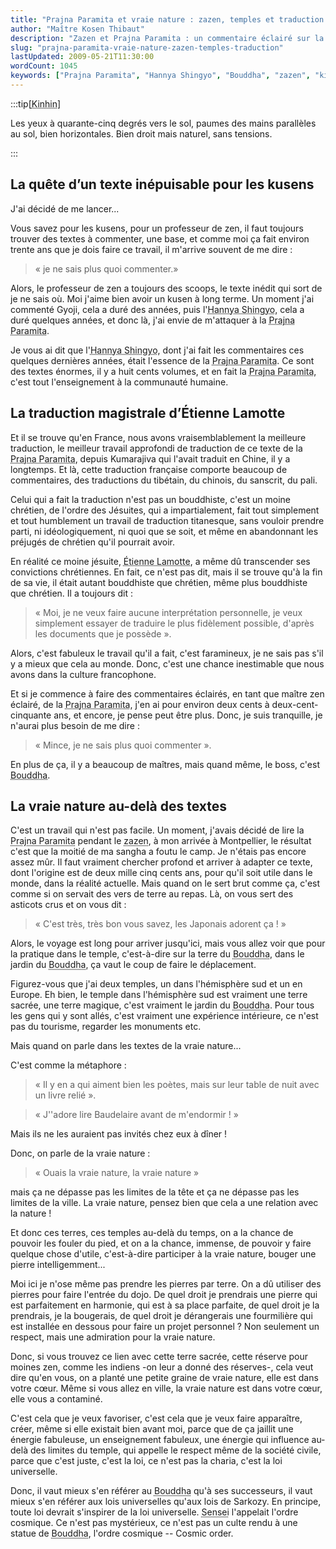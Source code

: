 ```yaml
---
title: "Prajna Paramita et vraie nature : zazen, temples et traduction selon Étienne Lamotte"
author: "Maître Kosen Thibaut"
description: "Zazen et Prajna Paramita : un commentaire éclairé sur la vraie nature et l’œuvre de traduction d’Étienne Lamotte."
slug: "prajna-paramita-vraie-nature-zazen-temples-traduction"
lastUpdated: 2009-05-21T11:30:00
wordCount: 1045
keywords: ["Prajna Paramita", "Hannya Shingyo", "Bouddha", "zazen", "kinhin", "Étienne Lamotte", "Sensei", "traduction", "vraie nature", "temple"]
---
```


:::tip[<abbr title="Marche méditative lente.">Kinhin</abbr>]

Les yeux à quarante-cinq degrés vers le sol, paumes des mains parallèles au sol, bien horizontales. Bien droit mais naturel, sans tensions.

:::

## La quête d’un texte inépuisable pour les kusens

J'ai décidé de me lancer...

Vous savez pour les kusens, pour un professeur de zen, il faut toujours trouver des textes à commenter, une base, et comme moi ça fait environ trente ans que je dois faire ce travail, il m'arrive souvent de me dire : 

> « je ne sais plus quoi commenter.»

Alors, le professeur de zen a toujours des scoops, le texte inédit qui sort de je ne sais où. Moi j'aime bien avoir un kusen à long terme. Un moment j'ai commenté Gyoji, cela a duré des années, puis l'<abbr title="Sutra du Cœur de la sagesse transcendante.">Hannya Shingyo</abbr>, cela a duré quelques années, et donc là, j'ai envie de m'attaquer à la <abbr title="Sagesse transcendante.">Prajna Paramita</abbr>.

Je vous ai dit que l'<abbr title="Sutra du Cœur de la sagesse transcendante.">Hannya Shingyo</abbr>, dont j'ai fait les commentaires ces quelques dernières années, était l'essence de la <abbr title="Sagesse transcendante.">Prajna Paramita</abbr>. Ce sont des textes énormes, il y a huit cents volumes, et en fait la <abbr title="Sagesse transcendante.">Prajna Paramita</abbr>, c'est tout l'enseignement à la communauté humaine.

## La traduction magistrale d’Étienne Lamotte

Et il se trouve qu'en France, nous avons vraisemblablement la meilleure traduction, le meilleur travail approfondi de traduction de ce texte de la <abbr title="Sagesse transcendante.">Prajna Paramita</abbr>, depuis Kumarajiva qui l'avait traduit en Chine, il y a longtemps. Et là, cette traduction française comporte beaucoup de commentaires, des traductions du tibétain, du chinois, du sanscrit, du pali.

Celui qui a fait la traduction n'est pas un bouddhiste, c'est un moine chrétien, de l'ordre des Jésuites, qui a impartialement, fait tout simplement et tout humblement un travail de traduction titanesque, sans vouloir prendre parti, ni idéologiquement, ni quoi que se soit, et même en abandonnant les préjugés de chrétien qu'il pourrait avoir.

En réalité ce moine jésuite, <abbr title="Traducteur jésuite de la Prajna Paramita.">Étienne Lamotte</abbr>, a même dû transcender ses convictions chrétiennes. En fait, ce n'est pas dit, mais il se trouve qu'à la fin de sa vie, il était autant bouddhiste que chrétien, même plus bouddhiste que chrétien. Il a toujours dit : 

> « Moi, je ne veux faire aucune interprétation personnelle, je veux simplement essayer de traduire le plus fidèlement possible, d'après les documents que je possède ».

Alors, c'est fabuleux le travail qu'il a fait, c'est faramineux, je ne sais pas s'il y a mieux que cela au monde. Donc, c'est une chance inestimable que nous avons dans la culture francophone.

Et si je commence à faire des commentaires éclairés, en tant que maître zen éclairé, de la <abbr title="Sagesse transcendante.">Prajna Paramita</abbr>, j'en ai pour environ deux cents à deux-cent-cinquante ans, et encore, je pense peut être plus. Donc, je suis tranquille, je n'aurai plus besoin de me dire : 

> « Mince, je ne sais plus quoi commenter ».

En plus de ça, il y a beaucoup de maîtres, mais quand même, le boss, c'est <abbr title="L'Éveillé.">Bouddha</abbr>.

## La vraie nature au-delà des textes

C'est un travail qui n'est pas facile. Un moment, j'avais décidé de lire la <abbr title="Sagesse transcendante.">Prajna Paramita</abbr> pendant le <abbr title="Méditation assise.">zazen</abbr>, à mon arrivée à Montpellier, le résultat c'est que la moitié de ma sangha a foutu le camp. Je n'étais pas encore assez mûr. Il faut vraiment chercher profond et arriver à adapter ce texte, dont l'origine est de deux mille cinq cents ans, pour qu'il soit utile dans le monde, dans la réalité actuelle. Mais quand on le sert brut comme ça, c'est comme si on servait des vers de terre au repas. Là, on vous sert des asticots crus et on vous dit : 

> « C'est très, très bon vous savez, les Japonais adorent ça&nbsp;! »

Alors, le voyage est long pour arriver jusqu'ici, mais vous allez voir que pour la pratique dans le temple, c'est-à-dire sur la terre du <abbr title="L'Éveillé.">Bouddha</abbr>, dans le jardin du <abbr title="L'Éveillé.">Bouddha</abbr>, ça vaut le coup de faire le déplacement.

Figurez-vous que j'ai deux temples, un dans l'hémisphère sud et un en Europe. Eh bien, le temple dans l'hémisphère sud est vraiment une terre sacrée, une terre magique, c'est vraiment le jardin du <abbr title="L'Éveillé.">Bouddha</abbr>. Pour tous les gens qui y sont allés, c'est vraiment une expérience intérieure, ce n'est pas du tourisme, regarder les monuments etc.

Mais quand on parle dans les textes de la vraie nature...

C'est comme la métaphore : 

> « Il y en a qui aiment bien les poètes, mais sur leur table de nuit avec un livre relié ».

> « J''adore lire Baudelaire avant de m'endormir&nbsp;! »

Mais ils ne les auraient pas invités chez eux à dîner&nbsp;!

Donc, on parle de la vraie nature : 

> « Ouais la vraie nature, la vraie nature »

mais ça ne dépasse pas les limites de la tête et ça ne dépasse pas les limites de la ville. La vraie nature, pensez bien que cela a une relation avec la nature&nbsp;!

Et donc ces terres, ces temples au-delà du temps, on a la chance de pouvoir les fouler du pied, et on a la chance, immense, de pouvoir y faire quelque chose d'utile, c'est-à-dire participer à la vraie nature, bouger une pierre intelligemment...

Moi ici je n'ose même pas prendre les pierres par terre. On a dû utiliser des pierres pour faire l'entrée du dojo. De quel droit je prendrais une pierre qui est parfaitement en harmonie, qui est à sa place parfaite, de quel droit je la prendrais, je la bougerais, de quel droit je dérangerais une fourmilière qui est installée en dessous pour faire un projet personnel&nbsp;? Non seulement un respect, mais une admiration pour la vraie nature.

Donc, si vous trouvez ce lien avec cette terre sacrée, cette réserve pour moines zen, comme les indiens -on leur a donné des réserves-, cela veut dire qu'en vous, on a planté une petite graine de vraie nature, elle est dans votre cœur. Même si vous allez en ville, la vraie nature est dans votre cœur, elle vous a contaminé.

C'est cela que je veux favoriser, c'est cela que je veux faire apparaître, créer, même si elle existait bien avant moi, parce que de ça jaillit une énergie fabuleuse, un enseignement fabuleux, une énergie qui influence au-delà des limites du temple, qui appelle le respect même de la société civile, parce que c'est juste, c'est la loi, ce n'est pas la charia, c'est la loi universelle.

Donc, il vaut mieux s'en référer au <abbr title="L'Éveillé.">Bouddha</abbr> qu'à ses successeurs, il vaut mieux s'en référer aux lois universelles qu'aux lois de Sarkozy. En principe, toute loi devrait s'inspirer de la loi universelle. <abbr title="Nom donné à Maître Deshimaru.">Sensei</abbr> l'appelait l'ordre cosmique. Ce n'est pas mystérieux, ce n'est pas un culte rendu à une statue de <abbr title="L'Éveillé.">Bouddha</abbr>, l'ordre cosmique -- Cosmic order.
